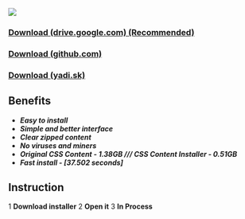 ![](https://i.imgur.com/nAP3We3.png)

### [Download (drive.google.com) (Recommended)](https://drive.google.com/file/d/16SO1YveFr-0YzAEgp_mgupEFzaxFJxwF/view?usp=sharing)
### [Download (github.com)](https://github.com/AlphaS-code/css/releases/download/1.2/cssforgm1.2.exe)
### [Download (yadi.sk)](https://yadi.sk/d/7vJaRYjI2Bmckg)

## Benefits
   - ***Easy to install***
   - ***Simple and better interface***
   - ***Clear zipped content***
   - ***No viruses and miners***
   - ***Original CSS Content - 1.38GB /// CSS Content Installer - 0.51GB***
   - ***Fast install - [37.502 seconds]***

## Instruction
   1 **Download installer**
   2 **Open it**
   3 **In Process**
